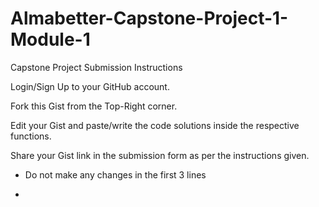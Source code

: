 # Almabetter-Capstone-Project-1-Module-1
Capstone Project Submission Instructions

Login/Sign Up to your GitHub account.

Fork this Gist from the Top-Right corner.

Edit your Gist and paste/write the code solutions inside the respective functions.

Share your Gist link in the submission form as per the instructions given.

- Do not make any changes in the first 3 lines

- 
  
